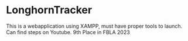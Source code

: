# LonghornTracker
This is a webapplication using XAMPP, must have proper tools to launch. Can find steps on Youtube.
9th Place in FBLA 2023
